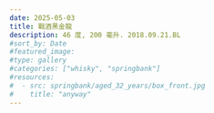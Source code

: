 ```yaml
---
date: 2025-05-03
title: 戰酒黑金龍
description: 46 度, 200 毫升. 2018.09.21.BL
#sort_by: Date
#featured_image: 
#type: gallery
#categories: ["whisky", "springbank"]
#resources:
#  - src: springbank/aged_32_years/box_front.jpg
#    title: "anyway"
---
```

